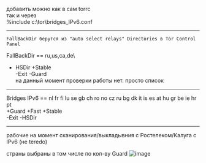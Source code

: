 
добавить можно как в сам torrc\
так и через\
%include c:\\tor\\bridges_IPv6.conf 

---

```FallBackDir берутся из "auto select relays" Directories в Tor Control Panel```

FallBackDir == ru,us,ca,de\
+ HSDir +Stable\
-Exit -Guard\
на данный момент проверки работы нет. просто список

---

Bridges IPv6 == nl fr fi lu se gb ch ro no cz ru bg dk it is es at hu gr be ie hr pt\
+Guard +Fast +Stable\
-Exit -HSDir

---

рабочие на момент сканирования/выкладывния с Ростелеком/Калуга с IPv6 (не teredo)

страны выбраны в том числе по кол-ву Guard
![image](https://github.com/LeonMskRu/arti_windows/assets/67465011/9546c60f-8c95-4020-8778-4453fe8a6017)
